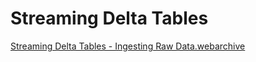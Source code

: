 # Streaming Delta Tables


[Streaming Delta Tables - Ingesting Raw Data.webarchive](Streaming%20Delta%20Tables/Streaming_Delta_Tables_-_Ingesting_Raw_Data.webarchive)